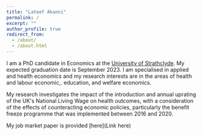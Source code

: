 ```yaml
---
title: "Lateef Akanni"
permalink: /
excerpt: ""
author_profile: true
redirect_from:
  - /about/
  - /about.html
---
```



I am a PhD candidate in Economics at the [University of Strathclyde](https://www.strath.ac.uk/business/economics/).
My expected graduation date is September 2023. I am specialised in applied and health economics and my research interests are in the areas of  health and labour economic,. education, and welfare economics.

My research investigates the impact of the introduction and annual uprating of the UK's National Living Wage on health outcomes, with a consideration of the effects of counteracting economic policies, particularly the benefit freeze programme that was implemented between 2016 and 2020.

My job market paper is provided [here](Link here)
